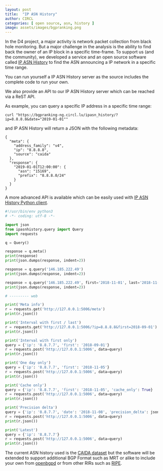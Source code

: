 ```yaml
---
layout: post
title:  "IP ASN History"
author: CIRCL
categories: [ open source, asn, history ]
image: assets/images/bgpranking.png
---
```


In the D4 project, a major activity is network packet collection from black hole monitoring. But a major challenge in the analysis is the ability to find back
the owner of an IP block in a specific time-frame. To support us (and the community), we developed a service and an open source software called [IP ASN History](https://github.com/D4-project/IPASN-History) to find the ASN announcing a IP network in a specific time range.

You can run yourself a IP ASN History server as the source includes the complete code to run your own.

We also provide an API to our IP ASN History server which can be reached via a ReST API.

As example, you can query a specific IP address in a specific time range:

~~~~
curl "https://bgpranking-ng.circl.lu/ipasn_history/?ip=8.8.8.8&date="2019-01-01""
~~~~

and IP ASN History will return a JSON with the following metadata:

~~~~
{
  "meta": {
    "address_family": "v4",
    "ip": "8.8.8.8",
    "source": "caida"
  },
  "response": {
    "2019-01-01T12:00:00": {
      "asn": "15169",
      "prefix": "8.8.8.0/24"
    }
  }
}
~~~~

A more advanced API is available which can be easily used with [IP ASN History Python client](https://github.com/D4-project/IPASN-History/tree/master/client).

~~~~python
#!/usr/bin/env python3
# -*- coding: utf-8 -*-

import json
from ipasnhistory.query import Query
import requests

q = Query()

response = q.meta()
print(response)
print(json.dumps(response, indent=2))

response = q.query('146.185.222.49')
print(json.dumps(response, indent=2))

response = q.query('146.185.222.49', first='2018-11-01', last='2018-11-25')
print(json.dumps(response, indent=2))

# --------- web

print('Meta info')
r = requests.get('http://127.0.0.1:5006/meta')
print(r.json())

print('Interval with first / last')
r = requests.get('http://127.0.0.1:5006/?ip=8.8.8.8&first=2018-09-01')
print(r.json())

print('Interval with first only')
query = {'ip': '8.8.7.7', 'first': '2018-09-01'}
r = requests.post('http://127.0.0.1:5006', data=query)
print(r.json())

print('One day only')
query = {'ip': '8.8.7.7', 'first': '2018-11-05'}
r = requests.post('http://127.0.0.1:5006', data=query)
print(r.json())

print('Cache only')
query = {'ip': '8.8.7.7', 'first': '2018-11-05', 'cache_only': True}
r = requests.post('http://127.0.0.1:5006', data=query)
print(r.json())

print('Precision delta')
query = {'ip': '8.8.7.7', 'date': '2018-11-08', 'precision_delta': json.dumps({'days': 2})}
r = requests.post('http://127.0.0.1:5006', data=query)
print(r.json())

print('Latest')
query = {'ip': '8.8.7.7'}
r = requests.post('http://127.0.0.1:5006', data=query)
print(r.json())
~~~~

The current ASN history used is the [CAIDA dataset](http://data.caida.org/datasets/routing/) but the software will be extended to support additional BGP Format such as MRT or alike to include your own from [openbgpd](http://www.openbgpd.org/) or from other RIRs such as [RIPE](https://www.ripe.net/analyse/internet-measurements/routing-information-service-ris/ris-raw-data).


